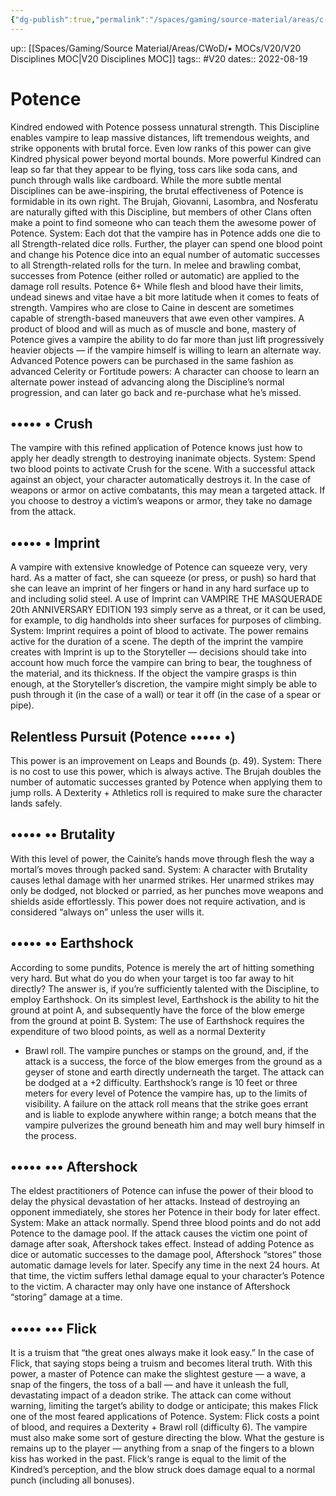 ```yaml
---
{"dg-publish":true,"permalink":"/spaces/gaming/source-material/areas/c-wo-d/genre/vampire/v20/disciplines/potence/","dgHomeLink":true,"dgPassFrontmatter":true}
---
```


up:: [[Spaces/Gaming/Source Material/Areas/CWoD/• MOCs/V20/V20 Disciplines MOC|V20 Disciplines MOC]]
tags:: #V20 
dates:: 2022-08-19

# Potence
Kindred endowed with Potence possess unnatural
strength. This Discipline enables vampire to leap
massive distances, lift tremendous weights, and strike
opponents with brutal force. Even low ranks of this
power can give Kindred physical power beyond mortal
bounds. More powerful Kindred can leap so far that
they appear to be flying, toss cars like soda cans, and
punch through walls like cardboard. While the more
subtle mental Disciplines can be awe-inspiring, the
brutal effectiveness of Potence is formidable in its own
right.
The Brujah, Giovanni, Lasombra, and Nosferatu are
naturally gifted with this Discipline, but members of
other Clans often make a point to find someone who
can teach them the awesome power of Potence.
System: Each dot that the vampire has in Potence
adds one die to all Strength-related dice rolls. Further,
the player can spend one blood point and change his
Potence dice into an equal number of automatic successes
to all Strength-related rolls for the turn. In melee
and brawling combat, successes from Potence (either
rolled or automatic) are applied to the damage roll
results.
Potence 6+
While flesh and blood have their limits, undead sinews
and vitae have a bit more latitude when it comes
to feats of strength. Vampires who are close to Caine in
descent are sometimes capable of strength-based maneuvers
that awe even other vampires. A product of
blood and will as much as of muscle and bone, mastery
of Potence gives a vampire the ability to do far more
than just lift progressively heavier objects — if the
vampire himself is willing to learn an alternate way.
Advanced Potence powers can be purchased in the
same fashion as advanced Celerity or Fortitude powers:
A character can choose to learn an alternate power instead
of advancing along the Discipline’s normal progression,
and can later go back and re-purchase what
he’s missed.

## ••••• • Crush
The vampire with this refined application of Potence
knows just how to apply her deadly strength to destroying
inanimate objects.
System: Spend two blood points to activate Crush for
the scene. With a successful attack against an object, your
character automatically destroys it. In the case of weapons
or armor on active combatants, this may mean a targeted
attack. If you choose to destroy a victim’s weapons or armor,
they take no damage from the attack.

## ••••• • Imprint
A vampire with extensive knowledge of Potence can
squeeze very, very hard. As a matter of fact, she can
squeeze (or press, or push) so hard that she can leave
an imprint of her fingers or hand in any hard surface
up to and including solid steel. A use of Imprint can
VAMPIRE THE MASQUERADE 20th ANNIVERSARY EDITION 193
simply serve as a threat, or it can be used, for example,
to dig handholds into sheer surfaces for purposes of
climbing.
System: Imprint requires a point of blood to activate.
The power remains active for the duration of a scene.
The depth of the imprint the vampire creates with Imprint
is up to the Storyteller — decisions should take
into account how much force the vampire can bring to
bear, the toughness of the material, and its thickness.
If the object the vampire grasps is thin enough, at the
Storyteller’s discretion, the vampire might simply be
able to push through it (in the case of a wall) or tear it
off (in the case of a spear or pipe).

## Relentless Pursuit (Potence ••••• •)
This power is an improvement on Leaps and Bounds
(p. 49).
System: There is no cost to use this power, which is
always active. The Brujah doubles the number of automatic
successes granted by Potence when applying them to jump
rolls. A Dexterity + Athletics roll is required to make sure
the character lands safely.

## ••••• •• Brutality
With this level of power, the Cainite’s hands move
through flesh the way a mortal’s moves through packed
sand.
System: A character with Brutality causes lethal
damage with her unarmed strikes. Her unarmed strikes
may only be dodged, not blocked or parried, as her punches
move weapons and shields aside effortlessly. This power
does not require activation, and is considered “always on”
unless the user wills it.

## ••••• •• Earthshock
According to some pundits, Potence is merely the
art of hitting something very hard. But what do you
do when your target is too far away to hit directly? The
answer is, if you’re sufficiently talented with the Discipline,
to employ Earthshock. On its simplest level,
Earthshock is the ability to hit the ground at point A,
and subsequently have the force of the blow emerge
from the ground at point B.
System: The use of Earthshock requires the expenditure
of two blood points, as well as a normal Dexterity
+ Brawl roll. The vampire punches or stamps on the
ground, and, if the attack is a success, the force of the
blow emerges from the ground as a geyser of stone and
earth directly underneath the target. The attack can be
dodged at a +2 difficulty.
Earthshock’s range is 10 feet or three meters for every
level of Potence the vampire has, up to the limits
of visibility. A failure on the attack roll means that
the strike goes errant and is liable to explode anywhere
within range; a botch means that the vampire pulverizes
the ground beneath him and may well bury himself
in the process.

## ••••• ••• Aftershock
The eldest practitioners of Potence can infuse the
power of their blood to delay the physical devastation of
her attacks. Instead of destroying an opponent immediately,
she stores her Potence in their body for later effect.
System: Make an attack normally. Spend three blood
points and do not add Potence to the damage pool. If the
attack causes the victim one point of damage after soak,
Aftershock takes effect. Instead of adding Potence as dice
or automatic successes to the damage pool, Aftershock
“stores” those automatic damage levels for later. Specify
any time in the next 24 hours. At that time, the victim
suffers lethal damage equal to your character’s Potence
to the victim. A character may only have one instance
of Aftershock “storing” damage at a time.

## ••••• ••• Flick
It is a truism that “the great ones always make it look
easy.” In the case of Flick, that saying stops being a
truism and becomes literal truth. With this power, a
master of Potence can make the slightest gesture — a
wave, a snap of the fingers, the toss of a ball — and
have it unleash the full, devastating impact of a deadon
strike. The attack can come without warning, limiting
the target’s ability to dodge or anticipate; this makes
Flick one of the most feared applications of Potence.
System: Flick costs a point of blood, and requires
a Dexterity + Brawl roll (difficulty 6). The vampire
must also make some sort of gesture directing the blow.
What the gesture is remains up to the player — anything
from a snap of the fingers to a blown kiss has
worked in the past.
Flick‘s range is equal to the limit of the Kindred’s
perception, and the blow struck does damage equal to
a normal punch (including all bonuses).